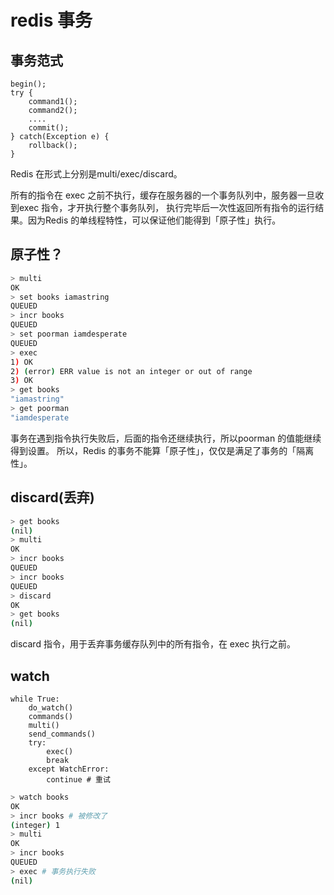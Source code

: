# redis 事务
## 事务范式
```
begin();
try {
    command1();
    command2();
    ....
    commit();
} catch(Exception e) {
    rollback();
}
```
Redis 在形式上分别是multi/exec/discard。

所有的指令在 exec 之前不执行，缓存在服务器的一个事务队列中，服务器一旦收到exec 指令，才开执行整个事务队列，
执行完毕后一次性返回所有指令的运行结果。因为Redis 的单线程特性，可以保证他们能得到「原子性」执行。

## 原子性？
```bash
> multi
OK
> set books iamastring
QUEUED
> incr books
QUEUED
> set poorman iamdesperate
QUEUED
> exec
1) OK
2) (error) ERR value is not an integer or out of range
3) OK
> get books
"iamastring"
> get poorman
"iamdesperate
```

事务在遇到指令执行失败后，后面的指令还继续执行，所以poorman 的值能继续得到设置。
所以，Redis 的事务不能算「原子性」，仅仅是满足了事务的「隔离性」。

## discard(丢弃)
```bash
> get books
(nil)
> multi
OK
> incr books
QUEUED
> incr books
QUEUED
> discard
OK
> get books
(nil)
```
discard 指令，用于丢弃事务缓存队列中的所有指令，在 exec 执行之前。

## watch
```
while True:
    do_watch()
    commands()
    multi()
    send_commands()
    try:
        exec()
        break
    except WatchError:
        continue # 重试
```
```bash
> watch books
OK
> incr books # 被修改了
(integer) 1
> multi
OK
> incr books
QUEUED
> exec # 事务执行失败
(nil)
```